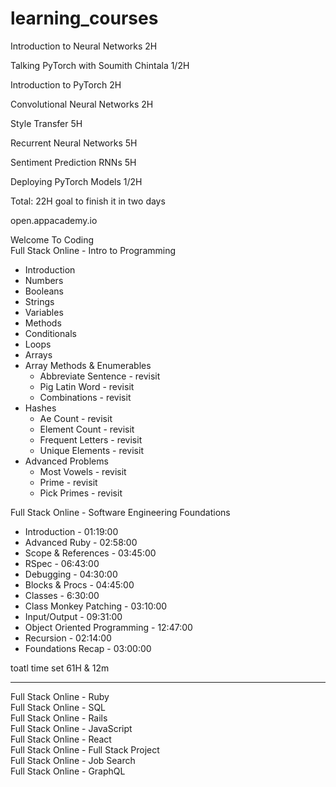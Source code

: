 # learning_courses

Introduction to Neural Networks 2H

Talking PyTorch with Soumith Chintala 1/2H

Introduction to PyTorch 2H

Convolutional Neural Networks 2H

Style Transfer 5H

Recurrent Neural Networks 5H

Sentiment Prediction RNNs 5H

Deploying PyTorch Models 1/2H

Total: 22H  goal to finish it in two days



open.appacademy.io

Welcome To Coding  
Full Stack Online - Intro to Programming  
+ Introduction
+ Numbers
+ Booleans
+ Strings
+ Variables
+ Methods
+ Conditionals
+ Loops
+ Arrays
+ Array Methods & Enumerables
  + Abbreviate Sentence - revisit
  + Pig Latin Word - revisit
  + Combinations - revisit
+ Hashes
  + Ae Count - revisit
  + Element Count - revisit
  + Frequent Letters - revisit
  + Unique Elements - revisit
+ Advanced Problems  
  + Most Vowels - revisit
  + Prime - revisit
  + Pick Primes - revisit
	
Full Stack Online - Software Engineering Foundations  
+ Introduction - 01:19:00
+ Advanced Ruby - 02:58:00
+ Scope & References - 03:45:00
+ RSpec - 06:43:00
+ Debugging - 04:30:00
+ Blocks & Procs - 04:45:00
+ Classes - 6:30:00
+ Class Monkey Patching - 03:10:00
+ Input/Output - 09:31:00
+ Object Oriented Programming - 12:47:00
+ Recursion - 02:14:00
+ Foundations Recap - 03:00:00  

toatl time set 61H & 12m
______________________________________

Full Stack Online - Ruby  
Full Stack Online - SQL  
Full Stack Online - Rails  
Full Stack Online - JavaScript  
Full Stack Online - React  
Full Stack Online - Full Stack Project  
Full Stack Online - Job Search  
Full Stack Online - GraphQL  